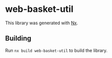 # web-basket-util

This library was generated with [Nx](https://nx.dev).

## Building

Run `nx build web-basket-util` to build the library.
